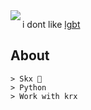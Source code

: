 <img align="left" src="https://cdnb.artstation.com/p/assets/images/images/011/817/673/large/milen-dimitrov-bvs-contest-colors2-batman-mr-3-crop2.jpg?1531567700">

i dont like [lgbt](https://www.conservapedia.com/Best_arguments_against_homosexuality)   

## About

```
> Skx 🦇
> Python 
> Work with krx
```
